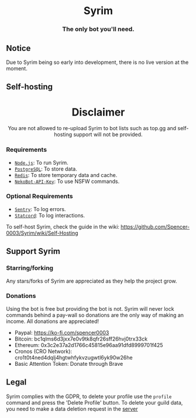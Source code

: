 <div align="center">
    <h1>Syrim</h1>
    <h3>The only bot you'll need.</h3>
</div>

## Notice
Due to Syrim being so early into development, there is no live version at the moment.

## Self-hosting
<div align="center">
    <h1>Disclaimer</h1>
    You are not allowed to re-upload Syrim to bot lists such as top.gg and self-hosting support will not be provided.
</div>

### Requirements
- [`Node.js`]: To run Syrim.
- [`PostgreSQL`]: To store data.
- [`Redis`]: To store temporary data and cache.
- [`NekoBot-API-Key`]: To use NSFW commands.

### Optional Requirements
- [`Sentry`]: To log errors.
- [`Statcord`]: To log interactions.

To self-host Syrim, check the guide in the wiki: https://github.com/Spencer-0003/Syrim/wiki/Self-Hosting

## Support Syrim

### Starring/forking
Any stars/forks of Syrim are appreciated as they help the project grow. 

### Donations
Using the bot is free but providing the bot is not. Syrim will never lock commands behind a pay-wall so donations are the only way of making an income. All donations are appreciated!

- Paypal: https://ko-fi.com/spencer0003
- Bitcoin: bc1qlms6d3jxx7e0v9tk8qfr26sff26hvj0trx33ck
- Ethereum: 0x3c2e37a2d1766c45815e96aa91dfd8999701f425
- Cronos (CRO Network): cro1t0t4ned4dqlj4hgtwhfykvzugwtl6yk90w26he
- Basic Attention Token: Donate through Brave

## Legal
Syrim complies with the GDPR, to delete your profile use the `profile` command and press the 'Delete Profile' button.
To delete your guild data, you need to make a data deletion request in the [server](https://discord.gg/P5T7MQvPEG)

<!----------------- LINKS --------------->
[`nekobot-api-key`]: https://www.nekobot.xyz/
[`node.js`]: https://nodejs.org/en/download/current/
[`postgresql`]: https://www.postgresql.org/download/
[`redis`]: https://redis.io/download/
[`sentry`]: https://sentry.io/
[`statcord`]: https://statcord.com/
